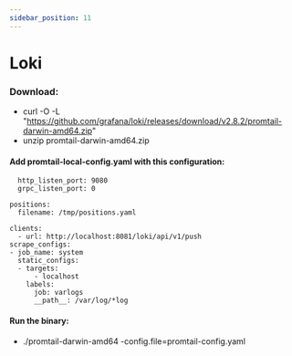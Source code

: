 ```yaml
---
sidebar_position: 11
---
```

# Loki

### Download:
- curl -O -L "https://github.com/grafana/loki/releases/download/v2.8.2/promtail-darwin-amd64.zip"
- unzip promtail-darwin-amd64.zip

#### Add promtail-local-config.yaml with this configuration:
```server:
  http_listen_port: 9080
  grpc_listen_port: 0

positions:
  filename: /tmp/positions.yaml

clients:
  - url: http://localhost:8081/loki/api/v1/push
scrape_configs:
- job_name: system
  static_configs:
  - targets:
      - localhost
    labels:
      job: varlogs
      __path__: /var/log/*log
```
#### Run the binary:
- ./promtail-darwin-amd64 -config.file=promtail-config.yaml


